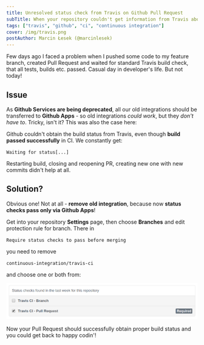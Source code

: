 ```yaml
---
title: Unresolved status check from Travis on Github Pull Request
subTitle: When your repository couldn't get information from Travis about build status check and you stuck on unresolved PR
tags: ["travis", "github", "ci", "continuous integration"]
cover: /img/travis.png
postAuthor: Marcin Łesek (@marcinlesek)
---
```


Few days ago I faced a problem when I pushed some code to my feature branch, created Pull Request and waited for standard Travis build check, that all tests, builds etc. passed. Casual day in developer's life. But not today!

## Issue

As **Github Services are being deprecated**, all our old integrations should be transferred to **Github Apps** - so old integrations *could work*, but they *don't have to*. Tricky, isn't it? This was also the case here: 

Github couldn't obtain the build status from Travis, even though **build passed successfully** in CI. We constantly get:

```
Waiting for status[...]
```

Restarting build, closing and reopening PR, creating new one with new commits didn't help at all. 

## Solution?

Obvious one! Not at all - **remove old integration**, because now **status checks pass only via Github Apps**!

Get into your repository **Settings** page, then choose **Branches** and edit protection rule for branch. There in 

```
Require status checks to pass before merging
```

you need to remove

```
continuous-integration/travis-ci
```

and choose one or both from:

![](../../static/img/travis-check.png)

Now your Pull Request should successfully obtain proper build status and you could get back to happy codin'!
